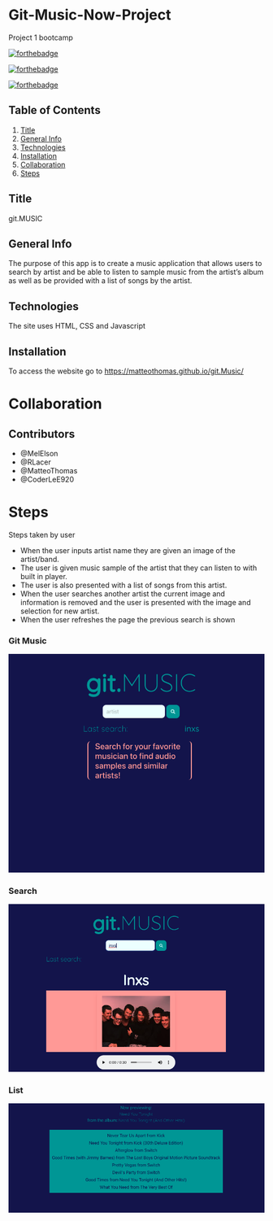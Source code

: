 # Git-Music-Now-Project
Project 1 bootcamp


[![forthebadge](https://forthebadge.com/images/badges/uses-html.svg)](https://forthebadge.com)

[![forthebadge](https://forthebadge.com/images/badges/uses-css.svg)](https://forthebadge.com)

[![forthebadge](https://forthebadge.com/images/badges/uses-js.svg)](https://forthebadge.com)


## Table of Contents
1. [Title](#title)
2. [General Info](#general-info)
3. [Technologies](#technologies)
4. [Installation](#installation)
5. [Collaboration](#collaboration)
6. [Steps](#Steps)



## Title
git.MUSIC

## General Info
The purpose of this app is to create a music application that allows users to search by artist and be able to listen to sample music from the artist’s album as well as be provided with a list of songs by the artist. 

## Technologies 
The site uses HTML, CSS and Javascript

## Installation
To access the website go to https://matteothomas.github.io/git.Music/



# Collaboration 
## Contributors 
* @MelElson 
* @RLacer
* @MatteoThomas
* @CoderLeE920


# Steps
Steps taken by user
* When the user inputs artist name they are given an image of the artist/band. 
* The user is given music sample of the artist that they can listen to with built in player. 
* The user is also presented with a list of songs from this artist.
* When the user searches another artist the current image and information is removed and the user is presented with the image and selection for new artist. 
* When the user refreshes the page the previous search is shown
	
  
### Git Music
![Changed HTML](./img/screenshotgitmusic.png)

### Search
![Changed HTML](./img/screenshotsearch.png)

### List
![Changed HTML](./img/screenshotlist.png)



